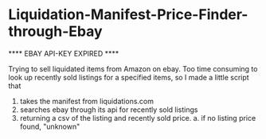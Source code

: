# Liquidation-Manifest-Price-Finder-through-Ebay

**** EBAY API-KEY EXPIRED ****

Trying to sell liquidated items from Amazon on ebay.
Too time consuming to look up recently sold listings for a specified items,
so I made a little script that 
1. takes the manifest from liquidations.com
2. searches ebay through its api for recently sold listings
3. returning a csv of the listing and recently sold price.
    a. if no listing price found, "unknown"
    
    
